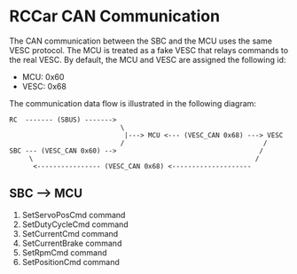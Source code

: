 # RCCar CAN Communication

The CAN communication between the SBC and the MCU uses the same VESC protocol. The MCU is treated as a fake VESC that relays commands to the real VESC. By default, the MCU and VESC are assigned the following id:

* MCU: 0x60
* VESC: 0x68

The communication data flow is illustrated in the following diagram:

```
RC  ------- (SBUS) ------->
                            \
                             |---> MCU <--- (VESC_CAN 0x68) ---> VESC
                            /                                   /
SBC --- (VESC_CAN 0x60) -->                                    /
     \                                                        /
      <---------------- (VESC_CAN 0x68) <--------------------
```

## SBC --> MCU

1. SetServoPosCmd command
2. SetDutyCycleCmd command
3. SetCurrentCmd command
4. SetCurrentBrake command
5. SetRpmCmd command
6. SetPositionCmd command

